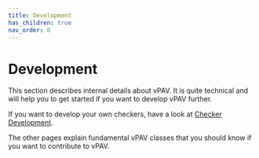 ```yaml
---
title: Development
has_children: true
nav_order: 6
---
```

# Development
This section describes internal details about vPAV. It is quite technical and will help you to get started if you want to develop vPAV further.

If you want to develop your own checkers, have a look at [Checker Development](CheckerDevelopment.md).

The other pages explain fundamental vPAV classes that you should know if you want to contribute to vPAV.